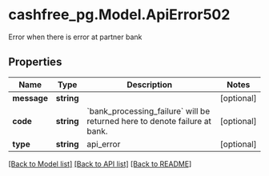# cashfree_pg.Model.ApiError502
Error when there is error at partner bank

## Properties

Name | Type | Description | Notes
------------ | ------------- | ------------- | -------------
**message** | **string** |  | [optional] 
**code** | **string** | &#x60;bank_processing_failure&#x60; will be returned here to denote failure at bank.  | [optional] 
**type** | **string** | api_error | [optional] 

[[Back to Model list]](../README.md#documentation-for-models) [[Back to API list]](../README.md#documentation-for-api-endpoints) [[Back to README]](../README.md)

